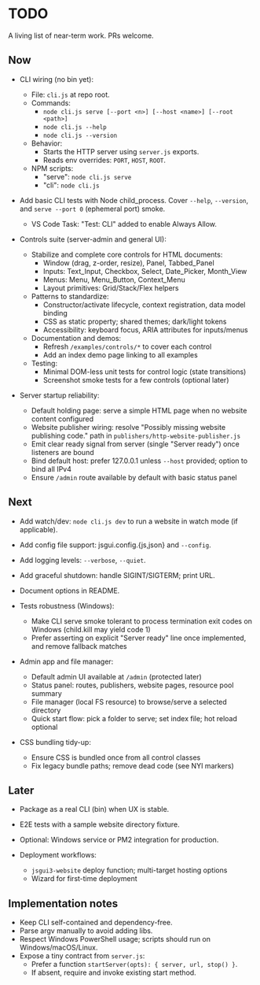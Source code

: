 # TODO

A living list of near-term work. PRs welcome.

## Now
- CLI wiring (no bin yet):
  - File: `cli.js` at repo root.
  - Commands:
    - `node cli.js serve [--port <n>] [--host <name>] [--root <path>]`
    - `node cli.js --help`
    - `node cli.js --version`
  - Behavior:
    - Starts the HTTP server using `server.js` exports.
    - Reads env overrides: `PORT`, `HOST`, `ROOT`.
  - NPM scripts:
    - "serve": `node cli.js serve`
    - "cli": `node cli.js`
- Add basic CLI tests with Node child_process. Cover `--help`, `--version`, and `serve --port 0` (ephemeral port) smoke.
  - VS Code Task: "Test: CLI" added to enable Always Allow.

- Controls suite (server-admin and general UI):
  - Stabilize and complete core controls for HTML documents:
    - Window (drag, z-order, resize), Panel, Tabbed_Panel
    - Inputs: Text_Input, Checkbox, Select, Date_Picker, Month_View
    - Menus: Menu, Menu_Button, Context_Menu
    - Layout primitives: Grid/Stack/Flex helpers
  - Patterns to standardize:
    - Constructor/activate lifecycle, context registration, data model binding
    - CSS as static property; shared themes; dark/light tokens
    - Accessibility: keyboard focus, ARIA attributes for inputs/menus
  - Documentation and demos:
    - Refresh `/examples/controls/*` to cover each control
    - Add an index demo page linking to all examples
  - Testing:
    - Minimal DOM-less unit tests for control logic (state transitions)
    - Screenshot smoke tests for a few controls (optional later)

- Server startup reliability:
  - Default holding page: serve a simple HTML page when no website content configured
  - Website publisher wiring: resolve "Possibly missing website publishing code." path in `publishers/http-website-publisher.js`
  - Emit clear ready signal from server (single "Server ready") once listeners are bound
  - Bind default host: prefer 127.0.0.1 unless `--host` provided; option to bind all IPv4
  - Ensure `/admin` route available by default with basic status panel

## Next
- Add watch/dev: `node cli.js dev` to run a website in watch mode (if applicable).
- Add config file support: jsgui.config.{js,json} and `--config`.
- Add logging levels: `--verbose`, `--quiet`.
- Add graceful shutdown: handle SIGINT/SIGTERM; print URL.
- Document options in README.

- Tests robustness (Windows):
  - Make CLI serve smoke tolerant to process termination exit codes on Windows (child.kill may yield code 1)
  - Prefer asserting on explicit "Server ready" line once implemented, and remove fallback matches

- Admin app and file manager:
  - Default admin UI available at `/admin` (protected later)
  - Status panel: routes, publishers, website pages, resource pool summary
  - File manager (local FS resource) to browse/serve a selected directory
  - Quick start flow: pick a folder to serve; set index file; hot reload optional

- CSS bundling tidy-up:
  - Ensure CSS is bundled once from all control classes
  - Fix legacy bundle paths; remove dead code (see NYI markers)

## Later
- Package as a real CLI (bin) when UX is stable.
- E2E tests with a sample website directory fixture.
- Optional: Windows service or PM2 integration for production.

- Deployment workflows:
  - `jsgui3-website` deploy function; multi-target hosting options
  - Wizard for first-time deployment

## Implementation notes
- Keep CLI self-contained and dependency-free.
- Parse argv manually to avoid adding libs.
- Respect Windows PowerShell usage; scripts should run on Windows/macOS/Linux.
- Expose a tiny contract from `server.js`:
  - Prefer a function `startServer(opts): { server, url, stop() }`.
  - If absent, require and invoke existing start method.
